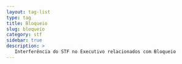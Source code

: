 ```yaml
---
layout: tag-list
type: tag
title: Bloqueio
slug: bloqueio
category: stf
sidebar: true
description: >
   Interferência do STF no Executivo relacionados com Bloqueio
---
```

